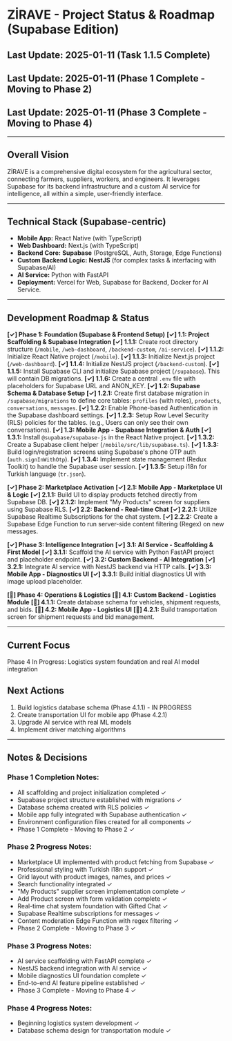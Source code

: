 # ZİRAVE - Project Status & Roadmap (Supabase Edition)

## Last Update: 2025-01-11 (Task 1.1.5 Complete)
## Last Update: 2025-01-11 (Phase 1 Complete - Moving to Phase 2)
## Last Update: 2025-01-11 (Phase 3 Complete - Moving to Phase 4)

---

## Overall Vision
ZİRAVE is a comprehensive digital ecosystem for the agricultural sector, connecting farmers, suppliers, workers, and engineers. It leverages Supabase for its backend infrastructure and a custom AI service for intelligence, all within a simple, user-friendly interface.

---

## Technical Stack (Supabase-centric)
- **Mobile App:** React Native (with TypeScript)
- **Web Dashboard:** Next.js (with TypeScript)
- **Backend Core:** **Supabase** (PostgreSQL, Auth, Storage, Edge Functions)
- **Custom Backend Logic:** **NestJS** (for complex tasks & interfacing with Supabase/AI)
- **AI Service:** Python with FastAPI
- **Deployment:** Vercel for Web, Supabase for Backend, Docker for AI Service.

---

## Development Roadmap & Status

**[✓] Phase 1: Foundation (Supabase & Frontend Setup)**
    **[✓] 1.1: Project Scaffolding & Supabase Integration**
        **[✓] 1.1.1:** Create root directory structure (`/mobile`, `/web-dashboard`, `/backend-custom`, `/ai-service`).
        **[✓] 1.1.2:** Initialize React Native project (`/mobile`).
        **[✓] 1.1.3:** Initialize Next.js project (`/web-dashboard`).
        **[✓] 1.1.4:** Initialize NestJS project (`/backend-custom`).
        **[✓] 1.1.5:** Install Supabase CLI and initialize Supabase project (`/supabase`). This will contain DB migrations.
        **[✓] 1.1.6:** Create a central `.env` file with placeholders for Supabase URL and ANON_KEY.
    **[✓] 1.2: Supabase Schema & Database Setup**
        **[✓] 1.2.1:** Create first database migration in `/supabase/migrations` to define core tables: `profiles` (with roles), `products`, `conversations`, `messages`.
        **[✓] 1.2.2:** Enable Phone-based Authentication in the Supabase dashboard settings.
        **[✓] 1.2.3:** Setup Row Level Security (RLS) policies for the tables. (e.g., Users can only see their own conversations).
    **[✓] 1.3: Mobile App - Supabase Integration & Auth**
        **[✓] 1.3.1:** Install `@supabase/supabase-js` in the React Native project.
        **[✓] 1.3.2:** Create a Supabase client helper (`/mobile/src/lib/supabase.ts`).
        **[✓] 1.3.3:** Build login/registration screens using Supabase's phone OTP auth (`auth.signInWithOtp`).
        **[✓] 1.3.4:** Implement state management (Redux Toolkit) to handle the Supabase user session.
        **[✓] 1.3.5:** Setup i18n for Turkish language (`tr.json`).

**[✓] Phase 2: Marketplace Activation**
    **[✓] 2.1: Mobile App - Marketplace UI & Logic**
        **[✓] 2.1.1:** Build UI to display products fetched directly from Supabase DB.
        **[✓] 2.1.2:** Implement "My Products" screen for suppliers using Supabase RLS.
    **[✓] 2.2: Backend - Real-time Chat**
        **[✓] 2.2.1:** Utilize Supabase Realtime Subscriptions for the chat system.
        **[✓] 2.2.2:** Create a Supabase Edge Function to run server-side content filtering (Regex) on new messages.

**[✓] Phase 3: Intelligence Integration**
    **[✓] 3.1: AI Service - Scaffolding & First Model**
        **[✓] 3.1.1:** Scaffold the AI service with Python FastAPI project and placeholder endpoint.
    **[✓] 3.2: Custom Backend - AI Integration**
        **[✓] 3.2.1:** Integrate AI service with NestJS backend via HTTP calls.
    **[✓] 3.3: Mobile App - Diagnostics UI**
        **[✓] 3.3.1:** Build initial diagnostics UI with image upload placeholder.

**[🔄] Phase 4: Operations & Logistics**
    **[🔄] 4.1: Custom Backend - Logistics Module**
        **[🔄] 4.1.1:** Create database schema for vehicles, shipment requests, and bids.
    **[🔄] 4.2: Mobile App - Logistics UI**
        **[🔄] 4.2.1:** Build transportation screen for shipment requests and bid management.

---

## Current Focus  
Phase 4 In Progress: Logistics system foundation and real AI model integration

## Next Actions
1. Build logistics database schema (Phase 4.1.1) - IN PROGRESS
2. Create transportation UI for mobile app (Phase 4.2.1)
3. Upgrade AI service with real ML models
4. Implement driver matching algorithms

---

## Notes & Decisions

### Phase 1 Completion Notes:
- All scaffolding and project initialization completed ✓
- Supabase project structure established with migrations ✓
- Database schema created with RLS policies ✓
- Mobile app fully integrated with Supabase authentication ✓
- Environment configuration files created for all components ✓
- Phase 1 Complete - Moving to Phase 2 ✓

### Phase 2 Progress Notes:
- Marketplace UI implemented with product fetching from Supabase ✓
- Professional styling with Turkish i18n support ✓
- Grid layout with product images, names, and prices ✓
- Search functionality integrated ✓
- "My Products" supplier screen implementation complete ✓
- Add Product screen with form validation complete ✓
- Real-time chat system foundation with Gifted Chat ✓
- Supabase Realtime subscriptions for messages ✓
- Content moderation Edge Function with regex filtering ✓
- Phase 2 Complete - Moving to Phase 3 ✓

### Phase 3 Progress Notes:
- AI service scaffolding with FastAPI complete ✓
- NestJS backend integration with AI service ✓
- Mobile diagnostics UI foundation complete ✓
- End-to-end AI feature pipeline established ✓
- Phase 3 Complete - Moving to Phase 4 ✓

### Phase 4 Progress Notes:
- Beginning logistics system development ✓
- Database schema design for transportation module ✓